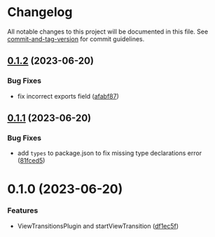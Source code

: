 # Changelog

All notable changes to this project will be documented in this file. See [commit-and-tag-version](https://github.com/absolute-version/commit-and-tag-version) for commit guidelines.

## [0.1.2](https://github.com/Clarkkkk/vue-view-transitions/compare/v0.1.1...v0.1.2) (2023-06-20)


### Bug Fixes

* fix incorrect exports field ([afabf87](https://github.com/Clarkkkk/vue-view-transitions/commit/afabf87d9ab97586b4b6c0f03f69363411c9f025))



## [0.1.1](https://github.com/Clarkkkk/vue-view-transitions/compare/v0.1.0...v0.1.1) (2023-06-20)


### Bug Fixes

* add `types` to package.json to fix missing type declarations error ([81fced5](https://github.com/Clarkkkk/vue-view-transitions/commit/81fced5740f544c3a89ca78d60f8a9ffcf1a8fc7))



# 0.1.0 (2023-06-20)


### Features

* ViewTransitionsPlugin and startViewTransition ([df1ec5f](https://github.com/Clarkkkk/vue-view-transitions/commit/df1ec5f9e515897dd9ddb37d663d7e591fda2348))
